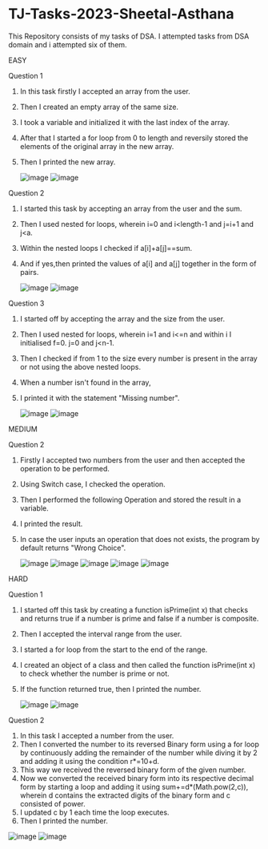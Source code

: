 # TJ-Tasks-2023-Sheetal-Asthana
This Repository consists of my tasks of DSA.
I attempted tasks from DSA domain and i attempted six of them.

EASY

Question 1
1. In this task firstly I accepted an array from the user.
2. Then I created an empty array of the same size.
3. I took a variable and initialized it with the last index of the array.
4. After that I started a for loop from 0 to length and reversily stored the elements of the original array in the new array.
5. Then I printed the new array.

   ![image](https://github.com/Sheetal-Asthana/TJ-Tasks-2023-Sheetal-Asthana/assets/151636754/a004799a-0326-4171-9ff9-b5a70aa63c45)
   ![image](https://github.com/Sheetal-Asthana/TJ-Tasks-2023-Sheetal-Asthana/assets/151636754/020b158f-547e-4e31-9d68-26acc57a0b14)


Question 2
1. I started this task by accepting an array from the user and the sum.
2. Then I used nested for loops, wherein i=0 and i<length-1 and j=i+1 and j<a.
3. Within the nested loops I checked if a[i]+a[j]==sum.
4. And if yes,then printed the values of a[i] and a[j] together in the form of pairs.
   
   ![image](https://github.com/Sheetal-Asthana/TJ-Tasks-2023-Sheetal-Asthana/assets/151636754/c9823174-5621-44fd-a9b5-f17f74e87d7b)
   ![image](https://github.com/Sheetal-Asthana/TJ-Tasks-2023-Sheetal-Asthana/assets/151636754/f1659c5e-d093-4dd5-a917-74ed929a3f59)


Question 3
1. I started off by accepting the array and the size from the user.
2. Then I used nested for loops, wherein i=1 and i<=n and within i I initialised f=0. j=0 and j<n-1.
3. Then I checked if from 1 to the size every number is present in the array or not using the above nested loops.
4. When a number isn't found in the array,
5. I printed it with the statement "Missing number".
   
   ![image](https://github.com/Sheetal-Asthana/TJ-Tasks-2023-Sheetal-Asthana/assets/151636754/e220a1ea-a7e6-417d-8186-a23830c920dc)
   ![image](https://github.com/Sheetal-Asthana/TJ-Tasks-2023-Sheetal-Asthana/assets/151636754/58f8d44f-e3d7-4013-ad10-d589a13c2c3b)


MEDIUM

Question 2
1. Firstly I accepted two numbers from the user and then accepted the operation to be performed.
2. Using Switch case, I checked the operation.
3. Then I performed the following Operation and stored the result in a variable.
4. I printed the result.
5. In case the user inputs an operation that does not exists, the program by default returns "Wrong Choice".
   
   ![image](https://github.com/Sheetal-Asthana/TJ-Tasks-2023-Sheetal-Asthana/assets/151636754/2799fb55-5dc0-403d-8c77-f6ed4c99ef8e)
   ![image](https://github.com/Sheetal-Asthana/TJ-Tasks-2023-Sheetal-Asthana/assets/151636754/759b74e9-1d55-4b9a-8f54-17be5b8c9005)
   ![image](https://github.com/Sheetal-Asthana/TJ-Tasks-2023-Sheetal-Asthana/assets/151636754/4ab4e8a9-e701-4bf9-a1a2-46c10212ed7b)
   ![image](https://github.com/Sheetal-Asthana/TJ-Tasks-2023-Sheetal-Asthana/assets/151636754/15978407-9f00-49be-a491-c531425fc602)
   ![image](https://github.com/Sheetal-Asthana/TJ-Tasks-2023-Sheetal-Asthana/assets/151636754/c2491e60-5baa-4ae9-b839-0bbbcc5d06cf)


HARD

Question 1
1. I started off this task by creating a function isPrime(int x) that checks and returns true if a number is prime and false if a number is composite.
2. Then I accepted the interval range from the user.
3. I started a for loop from the start to the end of the range.
4. I created an object of a class and then called the function isPrime(int x) to check whether the number is prime or not.
5. If the function returned true, then I printed the number.
   
   ![image](https://github.com/Sheetal-Asthana/TJ-Tasks-2023-Sheetal-Asthana/assets/151636754/2f0dcf47-000f-458d-acef-37d3f8019d34)
   ![image](https://github.com/Sheetal-Asthana/TJ-Tasks-2023-Sheetal-Asthana/assets/151636754/f39871f2-4db3-4d50-b080-7124ac7b7a05)


Question 2
1. In this task I accepted a number from the user.
2. Then I converted the number to its reversed Binary form using a for loop by continuously adding the remainder of the number while diving it by 2 and adding it using the condition r*=10+d.
3. This way we received the reversed binary form of the given number.
4. Now we converted the received binary form into its respective decimal form by starting a loop and adding it using sum+=d*(Math.pow(2,c)), wherein d contains the extracted digits of the binary form and c consisted of power.
5. I updated c by 1 each time the loop executes.
6. Then I printed the number.
   
![image](https://github.com/Sheetal-Asthana/TJ-Tasks-2023-Sheetal-Asthana/assets/151636754/85081715-1808-4927-9757-7b07fa9f3750)
![image](https://github.com/Sheetal-Asthana/TJ-Tasks-2023-Sheetal-Asthana/assets/151636754/ab26042e-4c24-4cbd-ac01-b991b5d0814a)
